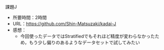 課題J
* 所要時間：2時間
* URL：https://github.com/Shin-Matsuzaki/kadai-J
* 感想：
    * 今回使ったデータではStratifiedでもそれほど精度が変わらなかったため，もう少し偏りのあるようなデータセットで試してみたい